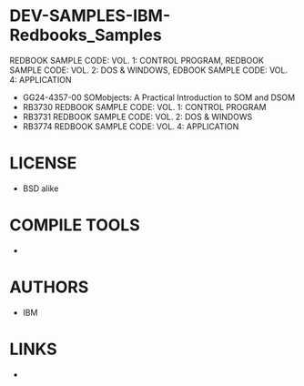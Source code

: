 # DEV-SAMPLES-IBM-Redbooks_Samples
REDBOOK SAMPLE CODE: VOL. 1: CONTROL PROGRAM, REDBOOK SAMPLE CODE: VOL. 2: DOS &amp; WINDOWS, EDBOOK SAMPLE CODE: VOL. 4: APPLICATION

* GG24-4357-00   SOMobjects: A Practical Introduction to SOM and DSOM
* RB3730    REDBOOK SAMPLE CODE: VOL. 1: CONTROL PROGRAM
* RB3731    REDBOOK SAMPLE CODE: VOL. 2: DOS & WINDOWS
* RB3774    REDBOOK SAMPLE CODE: VOL. 4: APPLICATION

LICENSE
===============
* BSD alike

COMPILE TOOLS
===============
* 
 
AUTHORS
===============
* IBM

LINKS
===============
* 
